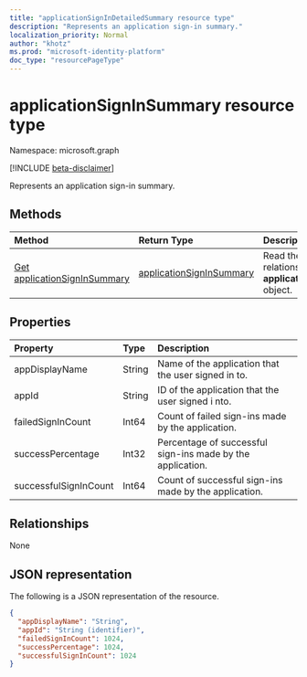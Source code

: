 ```yaml
---
title: "applicationSignInDetailedSummary resource type"
description: "Represents an application sign-in summary."
localization_priority: Normal
author: "khotz"
ms.prod: "microsoft-identity-platform"
doc_type: "resourcePageType"
---
```


# applicationSignInSummary resource type

Namespace: microsoft.graph

[!INCLUDE [beta-disclaimer](../../includes/beta-disclaimer.md)]

Represents an application sign-in summary.

## Methods

| Method       | Return Type | Description |
|:-------------|:------------|:------------|
| [Get applicationSignInSummary](../api/applicationsigninsummary-get.md) | [applicationSignInSummary](applicationsigninsummary.md) | Read the properties and relationships of an **applicationSignInSummary** object. |

## Properties
| Property     | Type        | Description |
|:-------------|:------------|:------------|
|appDisplayName|String|Name of the application that the user signed in to.|
|appId|String|  ID of the application that the user signed i nto.|
|failedSignInCount|Int64|Count of failed sign-ins made by the application.|
|successPercentage|Int32|Percentage of successful sign-ins made by the application.|
|successfulSignInCount|Int64|Count of successful sign-ins made by the application.|

## Relationships
None


## JSON representation

The following is a JSON representation of the resource.

<!-- {
  "blockType": "resource",
  "optionalProperties": [

  ],
  "@odata.type": "microsoft.graph.applicationSignInSummary"
}-->

```json
{
  "appDisplayName": "String",
  "appId": "String (identifier)",
  "failedSignInCount": 1024,
  "successPercentage": 1024,
  "successfulSignInCount": 1024
}

```

<!-- uuid: 8fcb5dbc-d5aa-4681-8e31-b001d5168d79
2015-10-25 14:57:30 UTC -->
<!-- {
  "type": "#page.annotation",
  "description": "applicationSignInSummary resource",
  "keywords": "",
  "section": "documentation",
  "tocPath": ""
}-->


